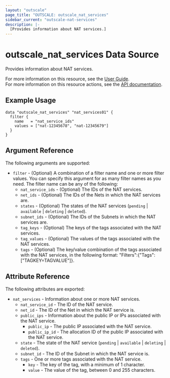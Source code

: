 ```yaml
---
layout: "outscale"
page_title: "OUTSCALE: outscale_nat_services"
sidebar_current: "outscale-nat-services"
description: |-
  [Provides information about NAT services.]
---
```


# outscale_nat_services Data Source

Provides information about NAT services.

For more information on this resource, see the [User Guide](https://docs.outscale.com/en/userguide/About-NAT-Gateways.html).  
For more information on this resource actions, see the [API documentation](https://docs.outscale.com/api#3ds-outscale-api-natservice).

## Example Usage

```hcl
data "outscale_nat_services" "nat_services01" {
  filter {
    name   = "nat_service_ids"
    values = ["nat-12345678", "nat-12345679"]
  }
}
```

## Argument Reference

The following arguments are supported:

* `filter` - (Optional) A combination of a filter name and one or more filter values. You can specify this argument for as many filter names as you need. The filter name can be any of the following:
    * `nat_service_ids` - (Optional) The IDs of the NAT services.
    * `net_ids` - (Optional) The IDs of the Nets in which the NAT services are.
    * `states` - (Optional) The states of the NAT services (`pending` \| `available` \| `deleting` \| `deleted`).
    * `subnet_ids` - (Optional) The IDs of the Subnets in which the NAT services are.
    * `tag_keys` - (Optional) The keys of the tags associated with the NAT services.
    * `tag_values` - (Optional) The values of the tags associated with the NAT services.
    * `tags` - (Optional) The key/value combination of the tags associated with the NAT services, in the following format: &quot;Filters&quot;:{&quot;Tags&quot;:[&quot;TAGKEY=TAGVALUE&quot;]}.

## Attribute Reference

The following attributes are exported:

* `nat_services` - Information about one or more NAT services.
    * `nat_service_id` - The ID of the NAT service.
    * `net_id` - The ID of the Net in which the NAT service is.
    * `public_ips` - Information about the public IP or IPs associated with the NAT service.
        * `public_ip` - The public IP associated with the NAT service.
        * `public_ip_id` - The allocation ID of the public IP associated with the NAT service.
    * `state` - The state of the NAT service (`pending` \| `available` \| `deleting` \| `deleted`).
    * `subnet_id` - The ID of the Subnet in which the NAT service is.
    * `tags` - One or more tags associated with the NAT service.
        * `key` - The key of the tag, with a minimum of 1 character.
        * `value` - The value of the tag, between 0 and 255 characters.
